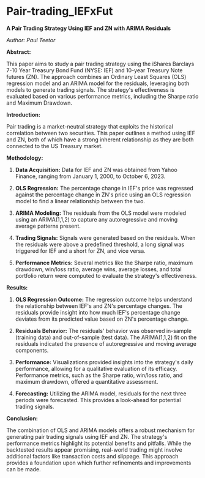 # Pair-trading_IEFxFut
**A Pair Trading Strategy Using IEF and ZN with ARIMA Residuals**

*Author: Paul Teetor*

**Abstract:**

This paper aims to study a pair trading strategy using the iShares Barclays 7-10 Year Treasury Bond Fund (NYSE: IEF) and 10-year Treasury Note futures (ZN). The approach combines an Ordinary Least Squares (OLS) regression model and an ARIMA model for the residuals, leveraging both models to generate trading signals. The strategy's effectiveness is evaluated based on various performance metrics, including the Sharpe ratio and Maximum Drawdown.

**Introduction:**

Pair trading is a market-neutral strategy that exploits the historical correlation between two securities. This paper outlines a method using IEF and ZN, both of which have a strong inherent relationship as they are both connected to the US Treasury market.

**Methodology:**

1. **Data Acquisition:**
   Data for IEF and ZN was obtained from Yahoo Finance, ranging from January 1, 2000, to October 6, 2023.

2. **OLS Regression:**
   The percentage change in IEF's price was regressed against the percentage change in ZN's price using an OLS regression model to find a linear relationship between the two.

3. **ARIMA Modeling:**
   The residuals from the OLS model were modeled using an ARIMA(1,1,2) to capture any autoregressive and moving average patterns present.

4. **Trading Signals:**
   Signals were generated based on the residuals. When the residuals were above a predefined threshold, a long signal was triggered for IEF and a short for ZN, and vice versa.

5. **Performance Metrics:**
   Several metrics like the Sharpe ratio, maximum drawdown, win/loss ratio, average wins, average losses, and total portfolio return were computed to evaluate the strategy's effectiveness.

**Results:**

1. **OLS Regression Outcome:**
   The regression outcome helps understand the relationship between IEF's and ZN's percentage changes. The residuals provide insight into how much IEF's percentage change deviates from its predicted value based on ZN's percentage change.

2. **Residuals Behavior:**
   The residuals' behavior was observed in-sample (training data) and out-of-sample (test data). The ARIMA(1,1,2) fit on the residuals indicated the presence of autoregressive and moving average components.

3. **Performance:**
   Visualizations provided insights into the strategy's daily performance, allowing for a qualitative evaluation of its efficacy. Performance metrics, such as the Sharpe ratio, win/loss ratio, and maximum drawdown, offered a quantitative assessment.

4. **Forecasting:**
   Utilizing the ARIMA model, residuals for the next three periods were forecasted. This provides a look-ahead for potential trading signals.

**Conclusion:**

The combination of OLS and ARIMA models offers a robust mechanism for generating pair trading signals using IEF and ZN. The strategy's performance metrics highlight its potential benefits and pitfalls. While the backtested results appear promising, real-world trading might involve additional factors like transaction costs and slippage. This approach provides a foundation upon which further refinements and improvements can be made.
